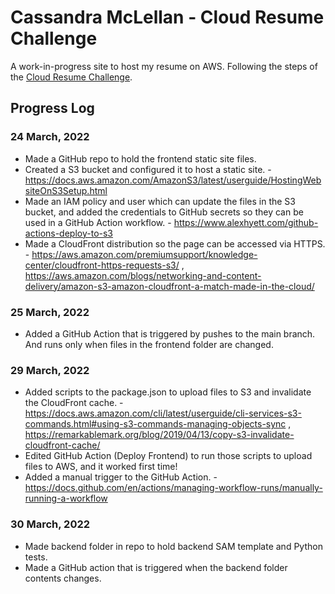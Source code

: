 # Cassandra McLellan - Cloud Resume Challenge

A work-in-progress site to host my resume on AWS. Following the steps of the [Cloud Resume Challenge](https://cloudresumechallenge.dev/docs/the-challenge/aws/).

## Progress Log

### 24 March, 2022

- Made a GitHub repo to hold the frontend static site files.
- Created a S3 bucket and configured it to host a static site. - https://docs.aws.amazon.com/AmazonS3/latest/userguide/HostingWebsiteOnS3Setup.html
- Made an IAM policy and user which can update the files in the S3 bucket, and added the credentials to GitHub secrets so they can be used in a GitHub Action workflow. - https://www.alexhyett.com/github-actions-deploy-to-s3
- Made a CloudFront distribution so the page can be accessed via HTTPS. - https://aws.amazon.com/premiumsupport/knowledge-center/cloudfront-https-requests-s3/ , https://aws.amazon.com/blogs/networking-and-content-delivery/amazon-s3-amazon-cloudfront-a-match-made-in-the-cloud/

### 25 March, 2022

- Added a GitHub Action that is triggered by pushes to the main branch. And runs only when files in the frontend folder are changed.

### 29 March, 2022

- Added scripts to the package.json to upload files to S3 and invalidate the CloudFront cache. - https://docs.aws.amazon.com/cli/latest/userguide/cli-services-s3-commands.html#using-s3-commands-managing-objects-sync , https://remarkablemark.org/blog/2019/04/13/copy-s3-invalidate-cloudfront-cache/
- Edited GitHub Action (Deploy Frontend) to run those scripts to upload files to AWS, and it worked first time!
- Added a manual trigger to the GitHub Action. - https://docs.github.com/en/actions/managing-workflow-runs/manually-running-a-workflow

### 30 March, 2022

- Made backend folder in repo to hold backend SAM template and Python tests.
- Made a GitHub action that is triggered when the backend folder contents changes.

